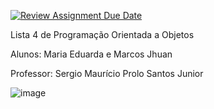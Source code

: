 [![Review Assignment Due Date](https://classroom.github.com/assets/deadline-readme-button-22041afd0340ce965d47ae6ef1cefeee28c7c493a6346c4f15d667ab976d596c.svg)](https://classroom.github.com/a/eVrFUgIm)

Lista 4 de Programação Orientada a Objetos 

Alunos: Maria Eduarda e Marcos Jhuan 

Professor: Sergio Maurício Prolo Santos Junior 

![image](https://github.com/user-attachments/assets/f003b8d1-2ff5-4e16-b042-cbc4eb222a12)
